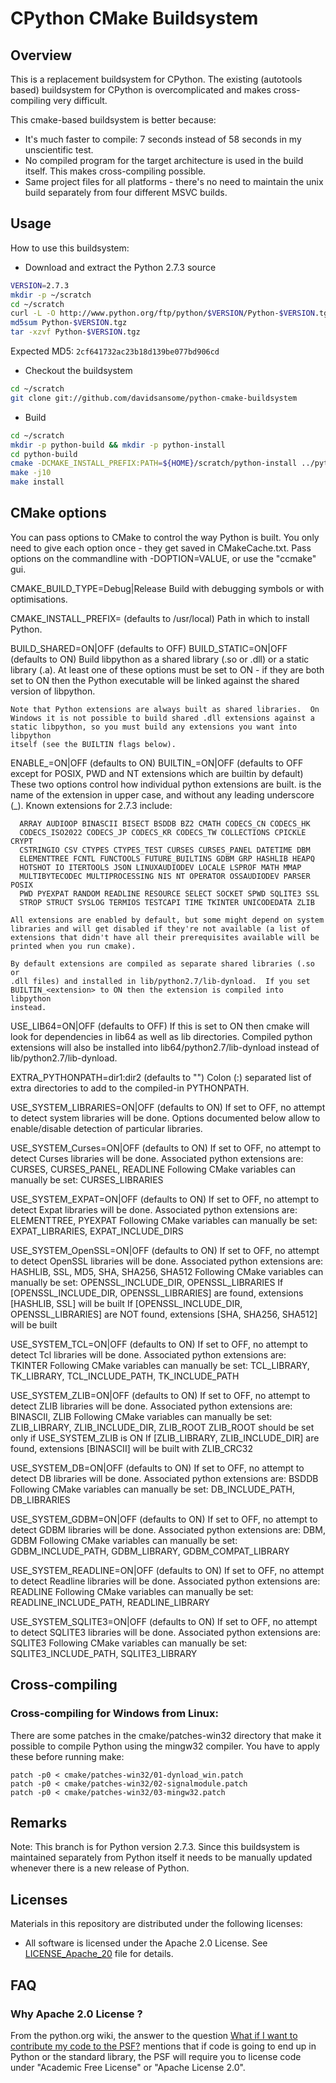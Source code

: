
# CPython CMake Buildsystem

## Overview

This is a replacement buildsystem for CPython.  The existing (autotools based)
buildsystem for CPython is overcomplicated and makes cross-compiling very
difficult.

This cmake-based buildsystem is better because:

* It's much faster to compile: 7 seconds instead of 58 seconds in my
  unscientific test.
* No compiled program for the target architecture is used in the build
  itself.  This makes cross-compiling possible.
* Same project files for all platforms - there's no need to maintain the
  unix build separately from four different MSVC builds.

## Usage

How to use this buildsystem:

* Download and extract the Python 2.7.3 source

```bash
VERSION=2.7.3
mkdir -p ~/scratch
cd ~/scratch
curl -L -O http://www.python.org/ftp/python/$VERSION/Python-$VERSION.tgz
md5sum Python-$VERSION.tgz
tar -xzvf Python-$VERSION.tgz
```

Expected MD5: `2cf641732ac23b18d139be077bd906cd`

* Checkout the buildsystem

```bash
cd ~/scratch
git clone git://github.com/davidsansome/python-cmake-buildsystem
```

* Build

```bash
cd ~/scratch
mkdir -p python-build && mkdir -p python-install
cd python-build
cmake -DCMAKE_INSTALL_PREFIX:PATH=${HOME}/scratch/python-install ../python-cmake-buildsystem
make -j10
make install
```

## CMake options

You can pass options to CMake to control the way Python is built.  You only
need to give each option once - they get saved in CMakeCache.txt.  Pass
options on the commandline with -DOPTION=VALUE, or use the "ccmake" gui.

  CMAKE_BUILD_TYPE=Debug|Release
    Build with debugging symbols or with optimisations.

  CMAKE_INSTALL_PREFIX=<path>   (defaults to /usr/local)
    Path in which to install Python.

  BUILD_SHARED=ON|OFF          (defaults to OFF)
  BUILD_STATIC=ON|OFF          (defaults to ON)
    Build libpython as a shared library (.so or .dll) or a static library
    (.a).  At least one of these options must be set to ON - if they are both
    set to ON then the Python executable will be linked against the shared
    version of libpython.

    Note that Python extensions are always built as shared libraries.  On
    Windows it is not possible to build shared .dll extensions against a
    static libpython, so you must build any extensions you want into libpython
    itself (see the BUILTIN flags below).

  ENABLE_<extension>=ON|OFF     (defaults to ON)
  BUILTIN_<extension>=ON|OFF    (defaults to OFF except for POSIX, PWD and
                                 NT extensions which are builtin by default)
    These two options control how individual python extensions are built.
    <extension> is the name of the extension in upper case, and without any
    leading underscore (_).  Known extensions for 2.7.3 include:

      ARRAY AUDIOOP BINASCII BISECT BSDDB BZ2 CMATH CODECS_CN CODECS_HK
      CODECS_ISO2022 CODECS_JP CODECS_KR CODECS_TW COLLECTIONS CPICKLE CRYPT
      CSTRINGIO CSV CTYPES CTYPES_TEST CURSES CURSES_PANEL DATETIME DBM
      ELEMENTTREE FCNTL FUNCTOOLS FUTURE_BUILTINS GDBM GRP HASHLIB HEAPQ
      HOTSHOT IO ITERTOOLS JSON LINUXAUDIODEV LOCALE LSPROF MATH MMAP
      MULTIBYTECODEC MULTIPROCESSING NIS NT OPERATOR OSSAUDIODEV PARSER POSIX
      PWD PYEXPAT RANDOM READLINE RESOURCE SELECT SOCKET SPWD SQLITE3 SSL
      STROP STRUCT SYSLOG TERMIOS TESTCAPI TIME TKINTER UNICODEDATA ZLIB

    All extensions are enabled by default, but some might depend on system
    libraries and will get disabled if they're not available (a list of
    extensions that didn't have all their prerequisites available will be
    printed when you run cmake).

    By default extensions are compiled as separate shared libraries (.so or
    .dll files) and installed in lib/python2.7/lib-dynload.  If you set
    BUILTIN_<extension> to ON then the extension is compiled into libpython
    instead.

  USE_LIB64=ON|OFF              (defaults to OFF)
    If this is set to ON then cmake will look for dependencies in lib64 as
    well as lib directories.  Compiled python extensions will also be
    installed into lib64/python2.7/lib-dynload instead of
    lib/python2.7/lib-dynload.

  EXTRA_PYTHONPATH=dir1:dir2    (defaults to "")
    Colon (:) separated list of extra directories to add to the compiled-in
    PYTHONPATH.

  USE_SYSTEM_LIBRARIES=ON|OFF   (defaults to ON)
    If set to OFF, no attempt to detect system libraries will be done.
    Options documented below allow to enable/disable detection of particular
    libraries.

  USE_SYSTEM_Curses=ON|OFF      (defaults to ON)
    If set to OFF, no attempt to detect Curses libraries will be done.
    Associated python extensions are: CURSES, CURSES_PANEL, READLINE
    Following CMake variables can manually be set: CURSES_LIBRARIES

  USE_SYSTEM_EXPAT=ON|OFF       (defaults to ON)
    If set to OFF, no attempt to detect Expat libraries will be done.
    Associated python extensions are: ELEMENTTREE, PYEXPAT
    Following CMake variables can manually be set: EXPAT_LIBRARIES, EXPAT_INCLUDE_DIRS

  USE_SYSTEM_OpenSSL=ON|OFF     (defaults to ON)
    If set to OFF, no attempt to detect OpenSSL libraries will be done.
    Associated python extensions are: HASHLIB, SSL, MD5, SHA, SHA256, SHA512
    Following CMake variables can manually be set: OPENSSL_INCLUDE_DIR, OPENSSL_LIBRARIES
    If [OPENSSL_INCLUDE_DIR, OPENSSL_LIBRARIES] are found, extensions [HASHLIB, SSL] will be built
    If [OPENSSL_INCLUDE_DIR, OPENSSL_LIBRARIES] are NOT found, extensions [SHA, SHA256, SHA512] will be built

  USE_SYSTEM_TCL=ON|OFF         (defaults to ON)
    If set to OFF, no attempt to detect Tcl libraries will be done.
    Associated python extensions are: TKINTER
    Following CMake variables can manually be set: TCL_LIBRARY, TK_LIBRARY, TCL_INCLUDE_PATH, TK_INCLUDE_PATH

  USE_SYSTEM_ZLIB=ON|OFF        (defaults to ON)
    If set to OFF, no attempt to detect ZLIB libraries will be done.
    Associated python extensions are: BINASCII, ZLIB
    Following CMake variables can manually be set: ZLIB_LIBRARY, ZLIB_INCLUDE_DIR, ZLIB_ROOT
    ZLIB_ROOT should be set only if USE_SYSTEM_ZLIB is ON
    If [ZLIB_LIBRARY, ZLIB_INCLUDE_DIR] are found, extensions [BINASCII] will be built with ZLIB_CRC32

  USE_SYSTEM_DB=ON|OFF          (defaults to ON)
    If set to OFF, no attempt to detect DB libraries will be done.
    Associated python extensions are: BSDDB
    Following CMake variables can manually be set: DB_INCLUDE_PATH, DB_LIBRARIES

  USE_SYSTEM_GDBM=ON|OFF        (defaults to ON)
    If set to OFF, no attempt to detect GDBM libraries will be done.
    Associated python extensions are: DBM, GDBM
    Following CMake variables can manually be set: GDBM_INCLUDE_PATH, GDBM_LIBRARY, GDBM_COMPAT_LIBRARY

  USE_SYSTEM_READLINE=ON|OFF    (defaults to ON)
    If set to OFF, no attempt to detect Readline libraries will be done.
    Associated python extensions are: READLINE
    Following CMake variables can manually be set: READLINE_INCLUDE_PATH, READLINE_LIBRARY

  USE_SYSTEM_SQLITE3=ON|OFF     (defaults to ON)
    If set to OFF, no attempt to detect SQLITE3 libraries will be done.
    Associated python extensions are: SQLITE3
    Following CMake variables can manually be set: SQLITE3_INCLUDE_PATH, SQLITE3_LIBRARY

## Cross-compiling

### Cross-compiling for Windows from Linux:

There are some patches in the cmake/patches-win32 directory that make it
possible to compile Python using the mingw32 compiler.  You have to apply
these before running make:

```
patch -p0 < cmake/patches-win32/01-dynload_win.patch
patch -p0 < cmake/patches-win32/02-signalmodule.patch
patch -p0 < cmake/patches-win32/03-mingw32.patch
```

## Remarks

Note: This branch is for Python version 2.7.3.  Since this buildsystem is
maintained separately from Python itself it needs to be manually updated
whenever there is a new release of Python.

## Licenses

Materials in this repository are distributed under the following licenses:

* All software is licensed under the Apache 2.0 License.
  See [LICENSE_Apache_20](LICENSE_Apache_20) file for details.


## FAQ

### Why Apache 2.0 License ?

From the python.org wiki, the answer to the question [What if I want to contribute my code to the PSF?](https://wiki.python.org/moin/PythonSoftwareFoundationLicenseFaq#What_if_I_want_to_contribute_my_code_to_the_PSF.3F) mentions that if code is going to end up in Python or the standard library, the PSF will require you to license code under "Academic Free License" or "Apache License 2.0".
